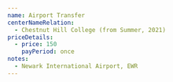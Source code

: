 ```yaml
---
name: Airport Transfer
centerNameRelation:
  - Chestnut Hill College (from Summer, 2021)
priceDetails:
  - price: 150
    payPeriod: once
notes:
  - Newark International Airport, EWR
---
```

